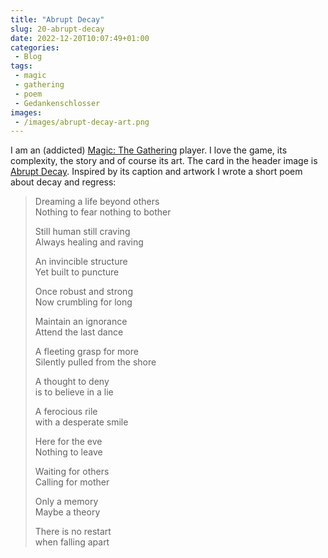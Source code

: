 ```yaml
---
title: "Abrupt Decay"
slug: 20-abrupt-decay
date: 2022-12-20T10:07:49+01:00
categories:
 - Blog
tags:
 - magic
 - gathering
 - poem
 - Gedankenschlosser
images:
 - /images/abrupt-decay-art.png
---
```


I am an (addicted) [Magic: The Gathering](https://en.wikipedia.org/wiki/Magic:_The_Gathering) player. I love the game, its complexity, the story and of course its art. The card in the header image is [Abrupt Decay](https://scryfall.com/card/mm3/146/abrupt-decay). Inspired by its caption and artwork I wrote a short poem about decay and regress:

<!--more-->

> Dreaming a life beyond others\
> Nothing to fear nothing to bother
>
> Still human still craving\
> Always healing and raving
>
> An invincible structure\
> Yet built to puncture
>
> Once robust and strong\
> Now crumbling for long
>
> Maintain an ignorance\
> Attend the last dance
>
> A fleeting grasp for more\
> Silently pulled from the shore
>
> A thought to deny\
> is to believe in a lie 
>
> A ferocious rile\
> with a desperate smile
>
> Here for the eve\
> Nothing to leave
>
> Waiting for others\
> Calling for mother
>
> Only a memory\
> Maybe a theory
>
> There is no restart\
> when falling apart
